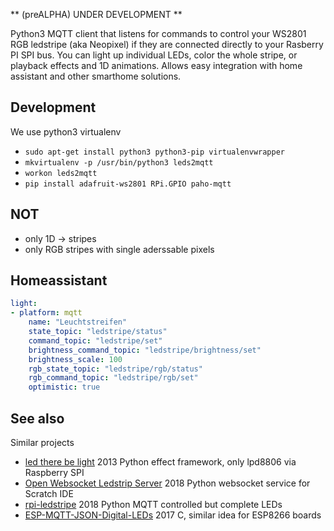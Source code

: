 ** (preALPHA) UNDER DEVELOPMENT **

Python3 MQTT client that listens for commands to control your WS2801 RGB ledstripe (aka Neopixel) if they are connected directly to your Rasberry PI SPI bus. You can light up individual LEDs, color the whole stripe, or playback effects and 1D animations.
Allows easy integration with home assistant and other smarthome solutions.

## Development

We use python3 virtualenv
* `sudo apt-get install python3 python3-pip virtualenvwrapper`
* `mkvirtualenv -p /usr/bin/python3 leds2mqtt`
* `workon leds2mqtt`
* `pip install adafruit-ws2801 RPi.GPIO paho-mqtt`

## NOT

* only 1D -> stripes
* only RGB stripes with single aderssable pixels

## Homeassistant

```yaml
light:
- platform: mqtt
    name: "Leuchtstreifen"
    state_topic: "ledstripe/status"
    command_topic: "ledstripe/set"
    brightness_command_topic: "ledstripe/brightness/set"
    brightness_scale: 100
    rgb_state_topic: "ledstripe/rgb/status"
    rgb_command_topic: "ledstripe/rgb/set"
    optimistic: true
```

## See also

Similar projects 

* [led there be light](https://github.com/rikvermeer/led_there_be_light) 2013 Python effect framework, only lpd8806  via Raspberry SPI
* [Open Websocket Ledstrip Server](https://github.com/ronbuist/owls) 2018 Python websocket service for Scratch IDE
* [rpi-ledstripe](https://github.com/nigeil/rpi-ledstrip) 2018 Python MQTT controlled but complete LEDs
* [ESP-MQTT-JSON-Digital-LEDs](https://github.com/bruhautomation/ESP-MQTT-JSON-Digital-LEDs) 2017 C, similar idea for ESP8266 boards
